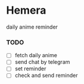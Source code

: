 # Hemera

daily anime reminder

### TODO

- [ ] fetch daily anime
- [ ] send chat by telegram
- [ ] set reminder
- [ ] check and send reminder
